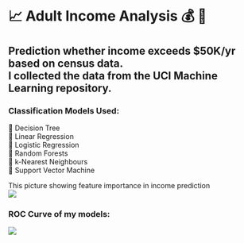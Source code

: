 # 📈 Adult Income Analysis 💰 🧮
## Prediction whether income exceeds $50K/yr based on census data. <br> I collected the data from the UCI Machine Learning repository.

### Classification Models Used:

🤖 Decision Tree <br>
🤖 Linear Regression <br>
🤖 Logistic Regression <br>
🤖 Random Forests <br>
🤖 k-Nearest Neighbours <br>
🤖 Support Vector Machine <br>

This picture showing feature importance in income prediction <br>
![](https://github.com/axrozwadowska/Adult_Income_Analysis/blob/master/images/wordcloud.png)

### ROC Curve of my models: 
![](https://github.com/axrozwadowska/Adult_Income_Analysis/blob/master/images/ROC.png)
